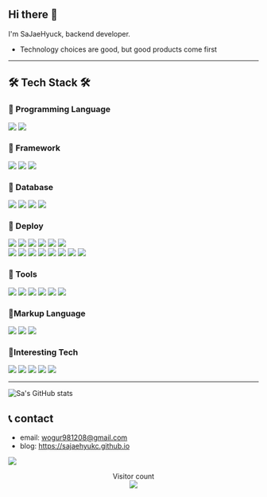 ## Hi there 👋

I'm SaJaeHyuck, backend developer.
-  Technology choices are good, but good products come first
---

## 🛠 Tech Stack 🛠
### 📌 Programming Language
![](https://img.shields.io/badge/python-3776AB?style=flat&logo=python&logoColor=white)
![](https://img.shields.io/badge/javascript-F7DF1E?style=flat&logo=javascript&logoColor=white)

### 📌 Framework
![](https://img.shields.io/badge/Django-092E20?style=flat&logo=django&logoColor=white) 
![](https://img.shields.io/badge/DRF-092E20?style=flat&logo=django&logoColor=white)
![](https://img.shields.io/badge/Flask-000000?style=flat&logo=flask&logoColor=white)

### 📌 Database
![](https://img.shields.io/badge/postgresql-4169E1?style=flat&logo=postgresql&logoColor=white) 
![](https://img.shields.io/badge/MySQL-4479A1?style=flat&logo=mysql&logoColor=white) 
![](https://img.shields.io/badge/SQLite-003B57?style=flat&logo=sqlite&logoColor=white) 
![](https://img.shields.io/badge/AWS_S3-569A31?style=flat&logo=amazons3&logoColor=white)

### 📌 Deploy
![](https://img.shields.io/badge/docker-2496ED?style=flat&logo=docker&logoColor=white)
![](https://img.shields.io/badge/docker_compose-2496ED?style=flat&logo=docker&logoColor=white)
![](https://img.shields.io/badge/AWS_EC2-FF9900?style=flat&logo=amazonec2&logoColor=white) 
![](https://img.shields.io/badge/AWS_CloudFront-8C4FFF?style=flat&logo=amazonrcloudfront&logoColor=white)
![](https://img.shields.io/badge/AWS_EB-FF9900?style=flat&logo=amazmoneb&logoColor=white)
![](https://img.shields.io/badge/AWS_ECR-FF9900?style=flat&logo=amazoneks&logoColor=white)     
![](https://img.shields.io/badge/AWS_Route_53-8C4FFF?style=flat&logo=amazonroute53&logoColor=white)
![](https://img.shields.io/badge/AWS_LightSail-FF9900?style=flat&logo=amazmoneb&logoColor=white)
![](https://img.shields.io/badge/AWS_ELB-FF9900?style=flat&logo=amazmonelb&logoColor=white)
![](https://img.shields.io/badge/AWS_RDS-8C4FFF?style=flat&logo=awsrds&logoColor=white)
![](https://img.shields.io/badge/AWS_Lambda-FF9900?style=flat&logo=awslambda&logoColor=white)
![](https://img.shields.io/badge/Nginx-009639?style=flat&logo=nginx&logoColor=white)
![](https://img.shields.io/badge/Github_Actions-blue?style=flat&logo=githubactions&logoColor=white)
![](https://img.shields.io/badge/Jenkins-D24939?style=flat&logo=jenkins&logoColor=white)

### 📌 Tools
![](https://img.shields.io/badge/git-F05032?style=flat&logo=git&logoColor=white) 
![](https://img.shields.io/badge/github-181717?style=flat&logo=github&logoColor=white) 
![](https://img.shields.io/badge/Notion-000000?style=flat&logo=notion&logoColor=white) 
![](https://img.shields.io/badge/Slack-4A15AB?style=flat&logo=slack&logoColor=white)
![](https://img.shields.io/badge/Jira-0052CC?style=flat&logo=jira&logoColor=white) 
![](https://img.shields.io/badge/Figma-F24E1E?style=flat&logo=Figma&logoColor=white)

### 📌Markup Language
![](https://img.shields.io/badge/html5-E34F26?style=flat&logo=html5&logoColor=white)
![](https://img.shields.io/badge/css-1572B6?style=flat&logo=css3&logoColor=white)
![](https://img.shields.io/badge/markdown-000000?style=flat&logo=markdown&logoColor=white)

### 📌Interesting Tech
![](https://img.shields.io/badge/AWS_EKS-FF9900?style=flat&logo=amazoneks&logoColor=white)
![](https://img.shields.io/badge/kubernetes-326CE5?style=flat&logo=kubernetes&logoColor=white) 
![](https://img.shields.io/badge/Spring-6DB33F?style=flat&logo=spring&logoColor=white)
![](https://img.shields.io/badge/SpringBoot-6DB33F?style=flat&logo=springboot&logoColor=white)
![](https://img.shields.io/badge/Java-blue?style=flat&logo=java&logoColor=white) 




---

![Sa's GitHub stats](https://github-readme-stats.vercel.app/api?username=saJaeHyukc&show_icons=true&theme=gruvbox)


## 📞 contact

* email: wogur981208@gmail.com
* blog: https://sajaehyukc.github.io

<a href=#><img src="contributions.svg"></a>

<p align="center"> 
  Visitor count<br>
  <img src="https://profile-counter.glitch.me/sajaehyukc/count.svg" />
</p>
